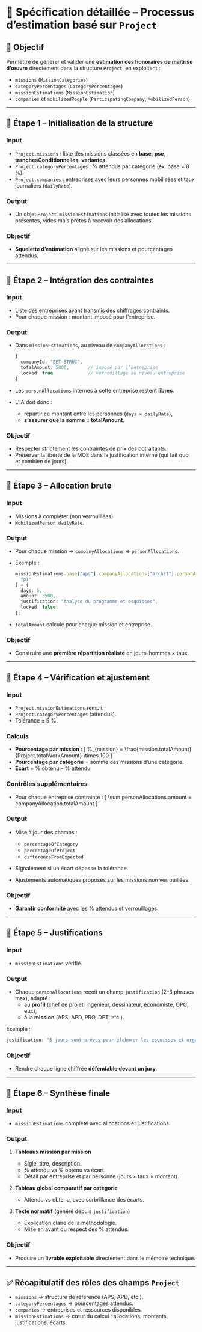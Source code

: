 # 📑 Spécification détaillée – Processus d’estimation basé sur `Project`

## 🎯 Objectif

Permettre de générer et valider une **estimation des honoraires de maîtrise d’œuvre** directement dans la structure `Project`, en exploitant :

- `missions` (`MissionCategories`)
- `categoryPercentages` (`CategoryPercentages`)
- `missionEstimations` (`MissionEstimation`)
- `companies` et `mobilizedPeople` (`ParticipatingCompany`, `MobilizedPerson`)

---

## 🔹 Étape 1 – Initialisation de la structure

### Input

- `Project.missions` : liste des missions classées en **base**, **pse**, **tranchesConditionnelles**, **variantes**.
- `Project.categoryPercentages` : % attendus par catégorie (ex. base = 8 %).
- `Project.companies` : entreprises avec leurs personnes mobilisées et taux journaliers (`dailyRate`).

### Output

- Un objet `Project.missionEstimations` initialisé avec toutes les missions présentes, vides mais prêtes à recevoir des allocations.

### Objectif

- **Squelette d’estimation** aligné sur les missions et pourcentages attendus.

---

## 🔹 Étape 2 – Intégration des contraintes

### Input

- Liste des entreprises ayant transmis des chiffrages contraints.
- Pour chaque mission : montant imposé pour l’entreprise.

### Output

- Dans `missionEstimations`, au niveau de `companyAllocations` :

  ```ts
  {
    companyId: "BET-STRUC",
    totalAmount: 5000,       // imposé par l’entreprise
    locked: true             // verrouillage au niveau entreprise
  }
  ```

- Les `personAllocations` internes à cette entreprise restent **libres**.
- L’IA doit donc :
  - répartir ce montant entre les personnes (`days × dailyRate`),
  - **s’assurer que la somme = totalAmount**.

### Objectif

- Respecter strictement les contraintes de prix des cotraitants.
- Préserver la liberté de la MOE dans la justification interne (qui fait quoi et combien de jours).

---

## 🔹 Étape 3 – Allocation brute

### Input

- Missions à compléter (non verrouillées).
- `MobilizedPerson.dailyRate`.

### Output

- Pour chaque mission → `companyAllocations` → `personAllocations`.
- Exemple :

  ```ts
  missionEstimations.base["aps"].companyAllocations["archi1"].personAllocations[
    "p1"
  ] = {
    days: 5,
    amount: 3500,
    justification: "Analyse du programme et esquisses",
    locked: false,
  };
  ```

- `totalAmount` calculé pour chaque mission et entreprise.

### Objectif

- Construire une **première répartition réaliste** en jours-hommes × taux.

---

## 🔹 Étape 4 – Vérification et ajustement

### Input

- `Project.missionEstimations` rempli.
- `Project.categoryPercentages` (attendus).
- Tolérance ± 5 %.

### Calculs

- **Pourcentage par mission** :
  \[
  \%\_{mission} = \frac{mission.totalAmount}{Project.totalWorkAmount} \times 100
  \]
- **Pourcentage par catégorie** = somme des missions d’une catégorie.
- **Écart** = % obtenu – % attendu.

### Contrôles supplémentaires

- Pour chaque entreprise contrainte :
  \[
  \sum personAllocations.amount = companyAllocation.totalAmount
  \]

### Output

- Mise à jour des champs :
  - `percentageOfCategory`
  - `percentageOfProject`
  - `differenceFromExpected`

- Signalement si un écart dépasse la tolérance.
- Ajustements automatiques proposés sur les missions non verrouillées.

### Objectif

- **Garantir conformité** avec les % attendus et verrouillages.

---

## 🔹 Étape 5 – Justifications

### Input

- `missionEstimations` vérifié.

### Output

- Chaque `personAllocations` reçoit un champ `justification` (2–3 phrases max), adapté :
  - au **profil** (chef de projet, ingénieur, dessinateur, économiste, OPC, etc.),
  - à la **mission** (APS, APD, PRO, DET, etc.).

Exemple :

```ts
justification: "5 jours sont prévus pour élaborer les esquisses et organiser les réunions de cadrage avec la MOA.";
```

### Objectif

- Rendre chaque ligne chiffrée **défendable devant un jury**.

---

## 🔹 Étape 6 – Synthèse finale

### Input

- `missionEstimations` complété avec allocations et justifications.

### Output

1. **Tableaux mission par mission**
   - Sigle, titre, description.
   - % attendu vs % obtenu vs écart.
   - Détail par entreprise et par personne (jours × taux × montant).

2. **Tableau global comparatif par catégorie**
   - Attendu vs obtenu, avec surbrillance des écarts.

3. **Texte normatif** (généré depuis `justification`)
   - Explication claire de la méthodologie.
   - Mise en avant du respect des % attendus.

### Objectif

- Produire un **livrable exploitable** directement dans le mémoire technique.

---

## ✅ Récapitulatif des rôles des champs `Project`

- `missions` → structure de référence (APS, APD, etc.).
- `categoryPercentages` → pourcentages attendus.
- `companies` → entreprises et ressources disponibles.
- `missionEstimations` → cœur du calcul : allocations, montants, justifications, écarts.
